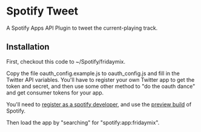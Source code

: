 # Spotify Tweet

A Spotify Apps API Plugin to tweet the current-playing track.

## Installation

First, checkout this code to ~/Spotify/fridaymix.

Copy the file oauth_config.example.js to oauth_config.js and fill in the Twitter API variables. You'll have to register your own Twitter app to get the token and secret, and then use some other method to "do the oauth dance" and get consumer tokens for your app.

You'll need to [register as a spotify developer][reg], and use the [preview build][prev] of Spotify. 

Then load the app by "searching" for "spotify:app:fridaymix".

[reg]: http://developer.spotify.com/en/spotify-apps-api/developer-signup/
[prev]: http://developer.spotify.com/en/spotify-apps-api/preview/